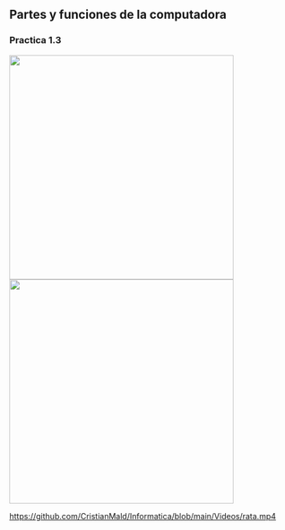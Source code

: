 ## Partes y funciones de la computadora

### Practica 1.3
<img src="Imagenes/6(1).jpg" height="400">
<img src="Imagenes/7(1).jpg" height="400">

https://github.com/CristianMald/Informatica/blob/main/Videos/rata.mp4

